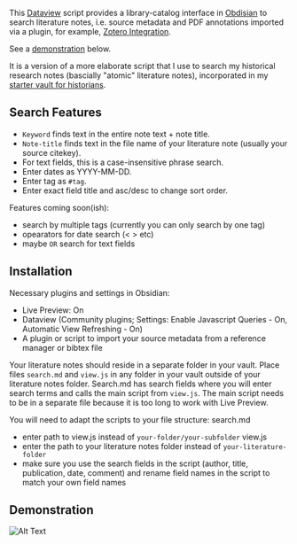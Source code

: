 

This [Dataview](https://github.com/blacksmithgu/obsidian-dataview) script provides a library-catalog interface in [Obdisian](https://obsidian.md/) to search literature notes, i.e. source metadata and PDF annotations imported via a plugin, for example, [Zotero Integration](https://github.com/mgmeyers/obsidian-zotero-integration). 

See a [demonstration](https://github.com/erazlogo/obsidian-lit-notes-search#demonstration) below.

It is a version of a more elaborate script that I use to search my historical research notes (bascially "atomic" literature notes), incorporated in my [starter vault for historians](https://github.com/erazlogo/obsidian-history-vault). 

## Search Features

- `Keyword` finds text in the entire note text + note title.
- `Note-title` finds text in the file name of your literature note (usually your source citekey).
- For text fields, this is a case-insensitive phrase search. 
- Enter dates as YYYY-MM-DD. 
- Enter tag as `#tag`.  
- Enter exact field title and asc/desc to change sort order.

Features coming soon(ish): 
- search by multiple tags (currently you can only search by one tag)
- opearators for date search (< > etc)
- maybe `OR` search for text fields

## Installation

Necessary plugins and settings in Obsidian:
- Live Preview: On
- Dataview (Community plugins; Settings: Enable Javascript Queries - On, Automatic View Refreshing - On)
- A plugin or script to import your source metadata from a reference manager or bibtex file

Your literature notes should reside in a separate folder in your vault.
Place files `search.md` and `view.js` in any folder in your vault outside of your literature notes folder. Search.md has search fields where you will enter search terms and calls the main script from `view.js`. The main script needs to be in a separate file because it is too long to work with Live Preview.

You will need to adapt the scripts to your file structure:
search.md 
- enter path to view.js instead of `your-folder/your-subfolder`
view.js 
- enter the path to your literature notes folder instead of `your-literature-folder`
- make sure you use the search fields in the script (author, title, publication, date, comment) and rename field names in the script to match your own field names

## Demonstration

![Alt Text](https://publish-01.obsidian.md/access/36bec6aea73b5930cec9761dd7c60012/00%20meta/attachments/search%20literature%20notes.gif)